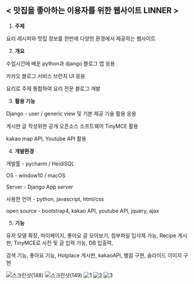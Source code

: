 ## < 맛집을 좋아하는 이용자를 위한 웹사이트 LINNER > 
 

1. **주제**



요리 레시피와 맛집 정보를 한번에 다양한 환경에서 제공하는 웹사이트



2. **개요**



수업시간에 배운 python과 django 블로그 앱 응용

카카오 블로그 서비스 브런치 UI 응용

요리로 주제 통합하여 요리 전문 블로그 개발



3. **활용 기능**



Django - user / generic view 및 기본 제공 기술 활용 응용

게시판 글 작성위한 공개 오픈소스 소프트웨어 TinyMCE 활용

kakao map API, Youtube API 활용



4. **개발환경**



개발툴 - pycharm / HeidiSQL

OS - window10 / macOS

Server - Django App server

사용한 언어 - python, javascript, html/css

open source - bootstrap4, kakao API, youtube API, jquery, ajax



5. **기능**



유저 모델 확장, 마이페이지, 좋아요 글 모아보기, 첨부파일 입삭제 가능, Recipe 게시판, TinyMCE로 사진 및 글 입력 가능, DB 입출력,

검색 기능, 좋아요 기능, Hotplace 게시판, kakaoAPI, 별점 구현, 슬라이드 이미지 구현 


![스크린샷(148)](https://user-images.githubusercontent.com/50413112/105451124-46b97400-5cbf-11eb-9a64-e474c4d343e4.png)
![스크린샷(149)](https://user-images.githubusercontent.com/50413112/105451130-47eaa100-5cbf-11eb-96d5-27f48c33ac5c.png)
![1](https://user-images.githubusercontent.com/50413112/103845408-5b064a00-50df-11eb-97bc-2c856272b244.PNG)
![2](https://user-images.githubusercontent.com/50413112/103845427-648fb200-50df-11eb-90a8-4e5749df630d.PNG)
![3](https://user-images.githubusercontent.com/50413112/103845434-69546600-50df-11eb-868f-066d3dafbfc9.PNG)
